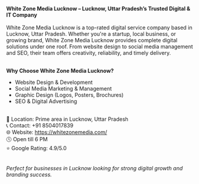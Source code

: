 <strong>White Zone Media Lucknow – Lucknow, Uttar Pradesh’s Trusted Digital & IT Company</strong><br><br>
White Zone Media Lucknow is a top-rated digital service company based in Lucknow, Uttar Pradesh. Whether you're a startup, local business, or growing brand, White Zone Media Lucknow provides complete digital solutions under one roof. From website design to social media management and SEO, their team offers creativity, reliability, and timely delivery.<br><br>

<b>Why Choose White Zone Media Lucknow?</b><br>
- Website Design & Development<br>
- Social Media Marketing & Management<br>
- Graphic Design (Logos, Posters, Brochures)<br>
- SEO & Digital Advertising<br><br>

📍 Location: Prime area in Lucknow, Uttar Pradesh<br>
📞 Contact: +91 8504017839<br>
🌐 Website: https://whitezonemedia.com/<br>
🕔 Open till 6 PM<br>
⭐ Google Rating: 4.9/5.0<br><br>

<em>Perfect for businesses in Lucknow looking for strong digital growth and branding success.</em><br>
